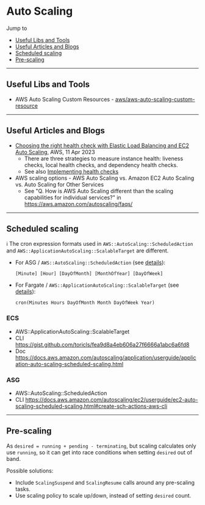 # Auto Scaling

Jump to
- [Useful Libs and Tools](#useful-libs-and-tools)
- [Useful Articles and Blogs](#useful-articles-and-blogs)
- [Scheduled scaling](#scheduled-scaling)
- [Pre-scaling](#pre-scaling)


---
## Useful Libs and Tools

- AWS Auto Scaling Custom Resources - [aws/aws-auto-scaling-custom-resource](https://github.com/aws/aws-auto-scaling-custom-resource)


---
## Useful Articles and Blogs

- [Choosing the right health check with Elastic Load Balancing and EC2 Auto Scaling](https://aws.amazon.com/blogs/networking-and-content-delivery/choosing-the-right-health-check-with-elastic-load-balancing-and-ec2-auto-scaling/), AWS, 11 Apr 2023
    - There are three strategies to measure instance health: liveness checks, local health checks, and dependency health checks.
    - See also [Implementing health checks](https://aws.amazon.com/builders-library/implementing-health-checks/)
- AWS scaling options - AWS Auto Scaling vs. Amazon EC2 Auto Scaling vs. Auto Scaling for Other Services
    - See "Q. How is AWS Auto Scaling different than the scaling capabilities for individual services?" in https://aws.amazon.com/autoscaling/faqs/

---
## Scheduled scaling

ℹ️ The cron expression formats used in `AWS::AutoScaling::ScheduledAction` and `AWS::ApplicationAutoScaling::ScalableTarget` are different.
- For ASG / `AWS::AutoScaling::ScheduledAction`
  (see [details](https://docs.aws.amazon.com/AWSCloudFormation/latest/UserGuide/aws-resource-autoscaling-scheduledaction)):
   ```
   [Minute] [Hour] [DayOfMonth] [MonthOfYear] [DayOfWeek]
   ```
- For Fargate / `AWS::ApplicationAutoScaling::ScalableTarget`
  (see [details](https://docs.aws.amazon.com/autoscaling/application/userguide/scheduled-scaling-using-cron-expressions.html)):
   ```
   cron(Minutes Hours DayOfMonth Month DayOfWeek Year)
   ```

### ECS
- AWS::ApplicationAutoScaling::ScalableTarget
- CLI https://gist.github.com/toricls/fea9d8a4eb606a27f6666a1abc6a6fd8
- Doc https://docs.aws.amazon.com/autoscaling/application/userguide/application-auto-scaling-scheduled-scaling.html

### ASG
- AWS::AutoScaling::ScheduledAction
- CLI https://docs.aws.amazon.com/autoscaling/ec2/userguide/ec2-auto-scaling-scheduled-scaling.html#create-sch-actions-aws-cli


---
## Pre-scaling

As `desired = running + pending - terminating`,
but scaling calculates only use `running`, so it can get into race conditions when setting `desired` out of band.

Possible solutions:
- Include `ScalingSuspend` and `ScalingResume` calls around any pre-scaling tasks.
- Use scaling policy to scale up/down, instead of setting `desired` count.
